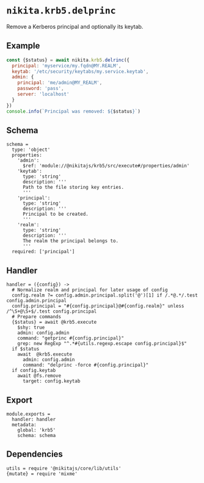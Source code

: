 
# `nikita.krb5.delprinc`

Remove a Kerberos principal and optionally its keytab.

## Example

```js
const {$status} = await nikita.krb5.delrinc({
  principal: 'myservice/my.fqdn@MY.REALM',
  keytab: '/etc/security/keytabs/my.service.keytab',
  admin: {
    principal: 'me/admin@MY_REALM',
    password: 'pass',
    server: 'localhost'
  }
})
console.info(`Principal was removed: ${$status}`)
```

## Schema

    schema =
      type: 'object'
      properties:
        'admin':
          $ref: 'module://@nikitajs/krb5/src/execute#/properties/admin'
        'keytab':
          type: 'string'
          description: '''
          Path to the file storing key entries.
          '''
        'principal':
          type: 'string'
          description: '''
          Principal to be created.
          '''
        'realm':
          type: 'string'
          description: '''
          The realm the principal belongs to.
          '''
      required: ['principal']

## Handler

    handler = ({config}) ->
      # Normalize realm and principal for later usage of config
      config.realm ?= config.admin.principal.split('@')[1] if /.*@.*/.test config.admin.principal
      config.principal = "#{config.principal}@#{config.realm}" unless /^\S+@\S+$/.test config.principal
      # Prepare commands
      {$status} = await @krb5.execute
        $shy: true
        admin: config.admin
        command: "getprinc #{config.principal}"
        grep: new RegExp "^.*#{utils.regexp.escape config.principal}$"
      if $status
        await  @krb5.execute
          admin: config.admin
          command: "delprinc -force #{config.principal}"
      if config.keytab
        await @fs.remove
          target: config.keytab

## Export

    module.exports =
      handler: handler
      metadata:
        global: 'krb5'
        schema: schema

## Dependencies

    utils = require '@nikitajs/core/lib/utils'
    {mutate} = require 'mixme'
